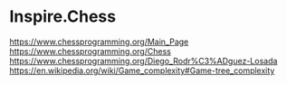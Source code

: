 # Inspire.Chess
https://www.chessprogramming.org/Main_Page https://www.chessprogramming.org/Chess https://www.chessprogramming.org/Diego_Rodr%C3%ADguez-Losada
https://en.wikipedia.org/wiki/Game_complexity#Game-tree_complexity

